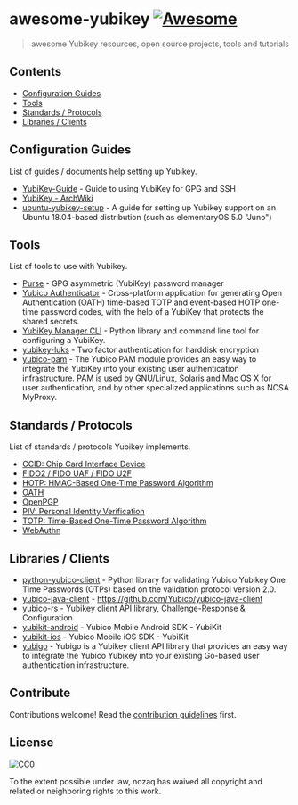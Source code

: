 # awesome-yubikey [![Awesome](https://awesome.re/badge.svg)](https://awesome.re)

> awesome Yubikey resources, open source projects, tools and tutorials

## Contents

- [Configuration Guides](#configuration-guides)
- [Tools](#tools)
- [Standards / Protocols](#standards--protocols)
- [Libraries / Clients](#libraries--clients)

## Configuration Guides

List of guides / documents help setting up Yubikey.

- [YubiKey-Guide](https://github.com/drduh/YubiKey-Guide) - Guide to using YubiKey for GPG and SSH
- [YubiKey - ArchWiki](https://wiki.archlinux.org/index.php/Yubikey)
- [ubuntu-yubikey-setup](https://github.com/carniz/ubuntu-yubikey-setup) - A guide for setting up Yubikey support on an Ubuntu 18.04-based distribution (such as elementaryOS 5.0 "Juno") 

## Tools

List of tools to use with Yubikey.

- [Purse](https://github.com/drduh/Purse) - GPG asymmetric (YubiKey) password manager
- [Yubico Authenticator](https://developers.yubico.com/yubioath-desktop/) - Cross-platform application for generating Open Authentication (OATH) time-based TOTP and event-based HOTP one-time password codes, with the help of a YubiKey that protects the shared secrets.
- [YubiKey Manager CLI](https://developers.yubico.com/yubikey-manager/) - Python library and command line tool for configuring a YubiKey.
- [yubikey-luks](https://github.com/cornelinux/yubikey-luks) - Two factor authentication for harddisk encryption
- [yubico-pam](https://github.com/Yubico/yubico-pam) - The Yubico PAM module provides an easy way to integrate the YubiKey into your existing user authentication infrastructure. PAM is used by GNU/Linux, Solaris and Mac OS X for user authentication, and by other specialized applications such as NCSA MyProxy.

## Standards / Protocols

List of standards / protocols Yubikey implements.

- [CCID: Chip Card Interface Device](https://en.wikipedia.org/wiki/CCID_(protocol))
- [FIDO2 / FIDO UAF / FIDO U2F](https://fidoalliance.org/specifications/)
- [HOTP: HMAC-Based One-Time Password Algorithm](https://tools.ietf.org/html/rfc4226)
- [OATH](https://openauthentication.org/specifications-technical-resources/)
- [OpenPGP](https://www.openpgp.org/)
- [PIV: Personal Identity Verification](https://en.wikipedia.org/wiki/FIPS_201)
- [TOTP: Time-Based One-Time Password Algorithm](https://tools.ietf.org/html/rfc6238)
- [WebAuthn](https://webauthn.io/)

## Libraries / Clients

- [python-yubico-client](https://github.com/Kami/python-yubico-client) - Python library for validating Yubico Yubikey One Time Passwords (OTPs) based on the validation protocol version 2.0.
- [yubico-java-client](https://github.com/Yubico/yubico-java-client) - https://github.com/Yubico/yubico-java-client
- [yubico-rs](https://github.com/wisespace-io/yubico-rs) - Yubikey client API library, Challenge-Response & Configuration
- [yubikit-android](https://github.com/YubicoLabs/yubikit-android) - Yubico Mobile Android SDK - YubiKit
- [yubikit-ios](https://github.com/Yubico/yubikit-ios) - Yubico Mobile iOS SDK - YubiKit
- [yubigo](https://github.com/GeertJohan/yubigo) - Yubigo is a Yubikey client API library that provides an easy way to integrate the Yubico Yubikey into your existing Go-based user authentication infrastructure.

## Contribute

Contributions welcome! Read the [contribution guidelines](CONTRIBUTING.md) first.

## License

[![CC0](https://mirrors.creativecommons.org/presskit/buttons/88x31/svg/cc-zero.svg)](https://creativecommons.org/publicdomain/zero/1.0)

To the extent possible under law, nozaq has waived all copyright and
related or neighboring rights to this work.
